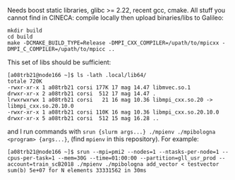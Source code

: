 Needs boost static libraries, glibc >= 2.22, recent gcc, cmake. All stuff you cannot find in CINECA: compile locally then upload binaries/libs to Galileo:
```
mkdir build
cd build
make -DCMAKE_BUILD_TYPE=Release -DMPI_CXX_COMPILER=/upath/to/mpicxx -DMPI_C_COMPILER=/upath/to/mpicc ..
```
This set of libs should be sufficient:
```
[a08trb21@node166 ~]$ ls -lath .local/lib64/
totale 720K
-rwxr-xr-x 1 a08trb21 corsi 177K 17 mag 14.47 libmvec.so.1
drwxr-xr-x 2 a08trb21 corsi  512 17 mag 14.47 .
lrwxrwxrwx 1 a08trb21 corsi   21 16 mag 10.36 libmpi_cxx.so.20 -> libmpi_cxx.so.20.10.0
-rwxr-xr-x 1 a08trb21 corsi 110K 16 mag 10.36 libmpi_cxx.so.20.10.0
drwxr-xr-x 5 a08trb21 corsi  512 15 mag 16.28 ..
```
and I run commands with `srun {slurm args...} ./mpienv ./mpibologna <program> {args...}`, (find `mpienv` in this repository). For example:
```
[a08trb21@node166 ~]$ srun --mpi=pmi2 --nodes=1 --ntasks-per-node=1 --cpus-per-task=1 --mem=30G --time=01:00:00 --partition=gll_usr_prod --account=train_scB2018 ./mpienv ./mpibologna add_vector < testvector 
sum(b) 5e+07 for N elements 33331562 in 30ms
```
